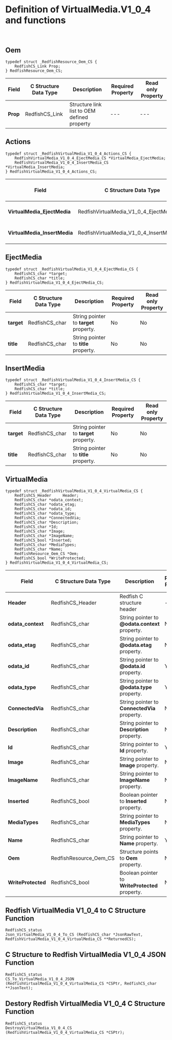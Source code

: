 # Definition of VirtualMedia.V1_0_4 and functions<br><br>

## Oem
    typedef struct _RedfishResource_Oem_CS {
        RedfishCS_Link Prop;
    } RedfishResource_Oem_CS;

|Field |C Structure Data Type|Description |Required Property|Read only Property
| ---  | --- | --- | --- | ---
|**Prop**|RedfishCS_Link| Structure link list to OEM defined property| ---| ---


## Actions
    typedef struct _RedfishVirtualMedia_V1_0_4_Actions_CS {
        RedfishVirtualMedia_V1_0_4_EjectMedia_CS *VirtualMedia_EjectMedia;
        RedfishVirtualMedia_V1_0_4_InsertMedia_CS *VirtualMedia_InsertMedia;
    } RedfishVirtualMedia_V1_0_4_Actions_CS;

|Field |C Structure Data Type|Description |Required Property|Read only Property
| ---  | --- | --- | --- | ---
|**VirtualMedia_EjectMedia**|RedfishVirtualMedia_V1_0_4_EjectMedia_CS| Structure points to **#VirtualMedia.EjectMedia** property.| No| No
|**VirtualMedia_InsertMedia**|RedfishVirtualMedia_V1_0_4_InsertMedia_CS| Structure points to **#VirtualMedia.InsertMedia** property.| No| No


## EjectMedia
    typedef struct _RedfishVirtualMedia_V1_0_4_EjectMedia_CS {
        RedfishCS_char *target;
        RedfishCS_char *title;
    } RedfishVirtualMedia_V1_0_4_EjectMedia_CS;

|Field |C Structure Data Type|Description |Required Property|Read only Property
| ---  | --- | --- | --- | ---
|**target**|RedfishCS_char| String pointer to **target** property.| No| No
|**title**|RedfishCS_char| String pointer to **title** property.| No| No


## InsertMedia
    typedef struct _RedfishVirtualMedia_V1_0_4_InsertMedia_CS {
        RedfishCS_char *target;
        RedfishCS_char *title;
    } RedfishVirtualMedia_V1_0_4_InsertMedia_CS;

|Field |C Structure Data Type|Description |Required Property|Read only Property
| ---  | --- | --- | --- | ---
|**target**|RedfishCS_char| String pointer to **target** property.| No| No
|**title**|RedfishCS_char| String pointer to **title** property.| No| No


## VirtualMedia
    typedef struct _RedfishVirtualMedia_V1_0_4_VirtualMedia_CS {
        RedfishCS_Header     Header;
        RedfishCS_char *odata_context;
        RedfishCS_char *odata_etag;
        RedfishCS_char *odata_id;
        RedfishCS_char *odata_type;
        RedfishCS_char *ConnectedVia;
        RedfishCS_char *Description;
        RedfishCS_char *Id;
        RedfishCS_char *Image;
        RedfishCS_char *ImageName;
        RedfishCS_bool *Inserted;
        RedfishCS_char *MediaTypes;
        RedfishCS_char *Name;
        RedfishResource_Oem_CS *Oem;
        RedfishCS_bool *WriteProtected;
    } RedfishVirtualMedia_V1_0_4_VirtualMedia_CS;

|Field |C Structure Data Type|Description |Required Property|Read only Property
| ---  | --- | --- | --- | ---
|**Header**|RedfishCS_Header|Redfish C structure header|---|---
|**odata_context**|RedfishCS_char| String pointer to **@odata.context** property.| No| No
|**odata_etag**|RedfishCS_char| String pointer to **@odata.etag** property.| No| No
|**odata_id**|RedfishCS_char| String pointer to **@odata.id** property.| Yes| No
|**odata_type**|RedfishCS_char| String pointer to **@odata.type** property.| Yes| No
|**ConnectedVia**|RedfishCS_char| String pointer to **ConnectedVia** property.| No| Yes
|**Description**|RedfishCS_char| String pointer to **Description** property.| No| Yes
|**Id**|RedfishCS_char| String pointer to **Id** property.| Yes| Yes
|**Image**|RedfishCS_char| String pointer to **Image** property.| No| No
|**ImageName**|RedfishCS_char| String pointer to **ImageName** property.| No| Yes
|**Inserted**|RedfishCS_bool| Boolean pointer to **Inserted** property.| No| No
|**MediaTypes**|RedfishCS_char| String pointer to **MediaTypes** property.| No| Yes
|**Name**|RedfishCS_char| String pointer to **Name** property.| Yes| Yes
|**Oem**|RedfishResource_Oem_CS| Structure points to **Oem** property.| No| No
|**WriteProtected**|RedfishCS_bool| Boolean pointer to **WriteProtected** property.| No| No
## Redfish VirtualMedia V1_0_4 to C Structure Function
    RedfishCS_status
    Json_VirtualMedia_V1_0_4_To_CS (RedfishCS_char *JsonRawText, RedfishVirtualMedia_V1_0_4_VirtualMedia_CS **ReturnedCS);

## C Structure to Redfish VirtualMedia V1_0_4 JSON Function
    RedfishCS_status
    CS_To_VirtualMedia_V1_0_4_JSON (RedfishVirtualMedia_V1_0_4_VirtualMedia_CS *CSPtr, RedfishCS_char **JsonText);

## Destory Redfish VirtualMedia V1_0_4 C Structure Function
    RedfishCS_status
    DestroyVirtualMedia_V1_0_4_CS (RedfishVirtualMedia_V1_0_4_VirtualMedia_CS *CSPtr);

